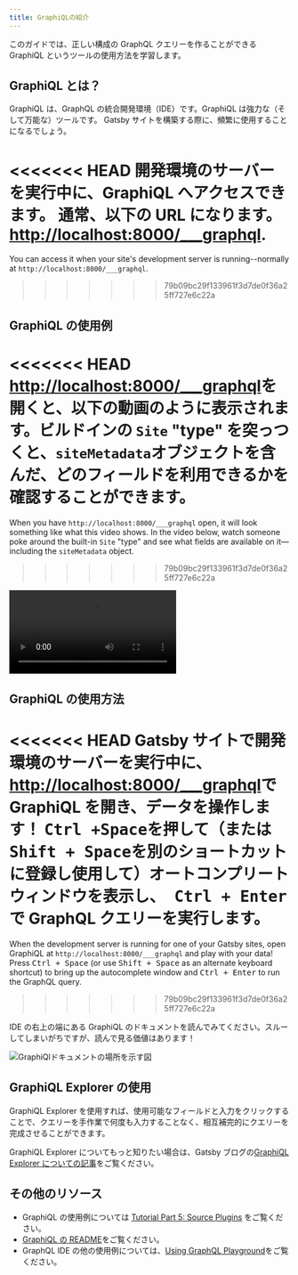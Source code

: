 ```yaml
---
title: GraphiQLの紹介
---
```


このガイドでは、正しい構成の GraphQL クエリーを作ることができる GraphiQL というツールの使用方法を学習します。

## GraphiQL とは？

GraphiQL は、GraphQL の統合開発環境（IDE）です。GraphiQL は強力な（そして万能な）ツールです。
Gatsby サイトを構築する際に、頻繁に使用することになるでしょう。

<<<<<<< HEAD
開発環境のサーバーを実行中に、GraphiQL へアクセスできます。
通常、以下の URL になります。
<http://localhost:8000/___graphql>.
=======
You can access it when your site's development server is running--normally at
`http://localhost:8000/___graphql`.
>>>>>>> 79b09bc29f133961f3d7de0f36a25ff727e6c22a

## GraphiQL の使用例

<<<<<<< HEAD
<http://localhost:8000/___graphql>を開くと、以下の動画のように表示されます。ビルドインの `Site` "type" を突っつくと、`siteMetadata`オブジェクトを含んだ、どのフィールドを利用できるかを確認することができます。
=======
When you have `http://localhost:8000/___graphql` open, it will look something like what this video shows. In the video below, watch someone poke around the built-in `Site` "type" and see what fields are available
on it—including the `siteMetadata` object.
>>>>>>> 79b09bc29f133961f3d7de0f36a25ff727e6c22a

<video controls="controls" autoplay="true" loop="true">
  <source type="video/mp4" src="/graphiql-explore.mp4" />
  <p>お使いのブラウザは、video要素をサポートしていません。</p>
</video>

## GraphiQL の使用方法

<<<<<<< HEAD
Gatsby サイトで開発環境のサーバーを実行中に、<http://localhost:8000/___graphql>で GraphiQL を開き、データを操作します！ <kbd> Ctrl +Space</kbd>を押して（または<kbd> Shift + Space</kbd>を別のショートカットに登録し使用して）オートコンプリートウィンドウを表示し、<kbd> Ctrl + Enter </kbd>で GraphQL クエリーを実行します。
=======
When the development server is running for one of your Gatsby sites, open GraphiQL at `http://localhost:8000/___graphql` and play with your data! Press <kbd>Ctrl + Space</kbd> (or use <kbd>Shift + Space</kbd> as an alternate keyboard shortcut) to bring up the autocomplete window and <kbd>Ctrl + Enter</kbd> to run the GraphQL query.
>>>>>>> 79b09bc29f133961f3d7de0f36a25ff727e6c22a

IDE の右上の端にある GraphiQL のドキュメントを読んでみてください。スルーしてしまいがちですが、読んで見る価値はあります！

![GraphiQlドキュメントの場所を示す図](./images/graphiql-docs.png)

## GraphiQL Explorer の使用

GraphiQL Explorer を使用すれば、使用可能なフィールドと入力をクリックすることで、クエリーを手作業で何度も入力することなく、相互補完的にクエリーを完成させることができます。

<EggheadEmbed
  lessonLink="https://egghead.io/lessons/gatsby-build-a-graphql-query-using-gatsby-s-graphiql-explorer"
  lessonTitle="Build a GraphQL Query using Gatsby's GraphiQL Explorer"
/>

GraphiQL Explorer についてもっと知りたい場合は、Gatsby ブログの[GraphiQL Explorer についての記事](/blog/2019-06-03-integrating-graphiql-explorer/)をご覧ください。

## その他のリソース

- GraphiQL の使用例については [Tutorial Part 5: Source Plugins](/tutorial/part-five/) をご覧ください。
- [GraphiQL の README](https://github.com/graphql/graphiql)をご覧ください。
- GraphQL IDE の他の使用例については、[Using GraphQL Playground](/docs/using-graphql-playground/)をご覧ください。
